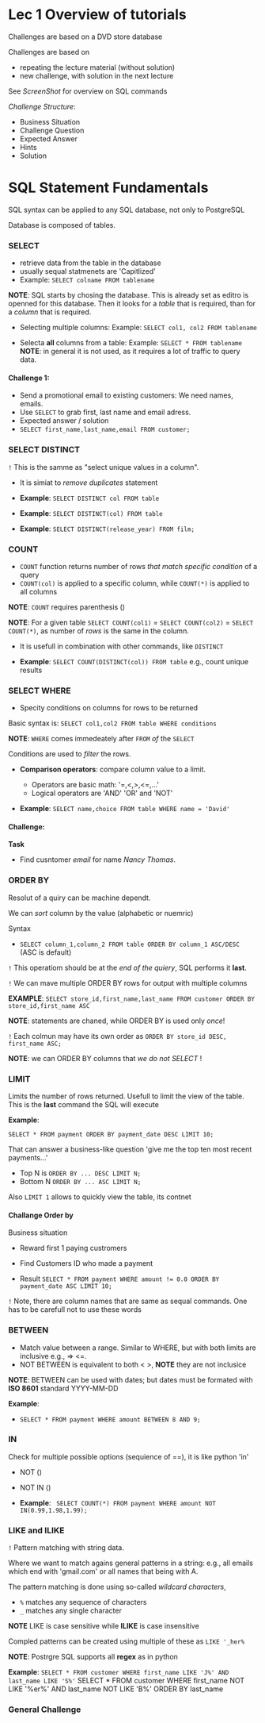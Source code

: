 # Lec 1 Overview of tutorials

Challenges are based on a DVD store database

Challenges are based on 
- repeating the lecture material (without solution)
- new challenge, with solution in the next lecture

See _ScreenShot_ for overview on SQL commands


_Challenge Structure_:
- Business Situation
- Challenge Question
- Expected Answer
- Hints
- Solution


# SQL Statement Fundamentals

SQL syntax can be applied to any SQL database, not only to PostgreSQL

Database is composed of tables. 


### SELECT 

- retrieve data from the table in the database
- usually sequal statmenets are 'Capitlized'
- Example: `SELECT colname FROM tablename`

__NOTE__: SQL starts by chosing the database. This is already set as editro is openned for this database. Then it looks for a _table_ that is required, than for a _column_ that is required. 

- Selecting multiple columns: 
Example: `SELECT col1, col2 FROM tablename`

- Selecta __all__ columns from a table:
Example: `SELECT * FROM tablename`  
__NOTE__: in general it is not used, as it requires a lot of traffic to query data. 

#### Challenge 1: 

- Send a promotional email to existing customers: We need names, emails. 
- Use `SELECT` to grab first, last name and email adress. 
- Expected answer / solution
- `SELECT first_name,last_name,email FROM customer;`

### SELECT DISTINCT

`!` This is the samme as "select unique values in a column". 

- It is simiat to _remove duplicates_ statement

- __Example__: `SELECT DISTINCT col FROM table`
- __Example__: `SELECT DISTINCT(col) FROM table`
- __Example__: `SELECT DISTINCT(release_year) FROM film;`

### COUNT

- `COUNT` function returns number of rows _that match specific condition_ of a query
- `COUNT(col)` is applied to a specific column, while `COUNT(*)` is applied to all columns

__NOTE__: `COUNT` requires parenthesis ()

__NOTE__: For a given table `SELECT COUNT(col1)` = `SELECT COUNT(col2)` = `SELECT COUNT(*)`, as number of _rows_ is the same in the column. 

- It is usefull in combination with other commands, like `DISTINCT`

- __Example__: `SELECT COUNT(DISTINCT(col)) FROM table` e.g., count unique results 

### SELECT WHERE

- Specity conditions on columns for rows to be returned

Basic syntax is:
`SELECT col1,col2 FROM table WHERE conditions`

__NOTE__: `WHERE` comes immedeately after `FROM` _of_ the `SELECT`

Conditions are used to _filter_ the rows. 

- __Comparison operators__: compare column value to a limit. 
    - Operators are basic math: '=,<,>,<=,...'
    - Logical operators are 'AND' 'OR' and 'NOT'

- __Example__: `SELECT name,choice FROM table WHERE name = 'David'`

#### Challenge:

__Task__
- Find cusntomer _email_ for name _Nancy Thomas_.  


### ORDER BY

Resolut of a quiry can be machine dependt. 

We can _sort_ column by the value (alphabetic or nuemric)

Syntax
- `SELECT column_1,column_2 FROM table ORDER BY column_1 ASC/DESC` (ASC is default)

`!` This operatiom should be at the _end of the quiery_, SQL performs it __last__.  

`!` We can mave multiple ORDER BY rows for output with multiple columns

__EXAMPLE__:
`SELECT store_id,first_name,last_name FROM customer ORDER BY store_id,first_name ASC`

__NOTE__: statements are chaned, while ORDER BY is used only _once_!

`!` Each colmun may have its own order as `ORDER BY store_id DESC, first_name ASC;`

__NOTE__: we can ORDER BY columns that _we do not SELECT_ !


### LIMIT

Limits the number of rows returned. Usefull to limit the view of the table. This is the __last__ command the SQL will execute

__Example__:

`SELECT * FROM payment ORDER BY payment_date DESC LIMIT 10; `

That can answer a business-like question 'give me the top ten most recent payments...'

- Top N is `ORDER BY ... DESC LIMIT N;`
- Bottom N `ORDER BY ... ASC LIMIT N;`

Also `LIMIT 1` allows to quickly view the table, its contnet


#### Challange Order by

Business situation
- Reward first 1 paying custromers
- Find Customers ID who made a payment

- Result
`SELECT * FROM payment WHERE amount != 0.0 ORDER BY payment_date ASC LIMIT 10;`

`!` Note, there are column names that are same as sequal commands. One has to be carefull not to use these words


### BETWEEN

- Match value between a range.  Similar to WHERE, but with both limits are inclusive e.g., => <=. 
- NOT BETWEEN is equivalent to both < >, __NOTE__ they are not inclusice 

__NOTE__: BETWEEN can be used with dates; but dates must be formated with __ISO 8601__ standard YYYY-MM-DD 

__Example__: 
- `SELECT * FROM payment WHERE amount BETWEEN 8 AND 9;`

### IN 

Check for multiple possible options (sequience of ==), it is like python 'in'

- NOT ()
- NOT IN ()

- __Example__: ` SELECT COUNT(*) FROM payment WHERE amount NOT IN(0.99,1.98,1.99);`


### LIKE and ILIKE

`!` Pattern matching with string data. 

Where we want to match agains general patterns in a string: e.g., all emails which end with 'gmail.com' or all names that being with A. 

The pattern matching is done using so-called _wildcard characters_,
- `%` matches any sequence of characters 
- `_` matches any single character

__NOTE__ LIKE is case sensitive while __ILIKE__ is case insensitive 

Compled patterns can be created using multiple of these as `LIKE '_her%`

__NOTE__: Postrgre SQL supports all __regex__ as in python

__Example__: `SELECT * FROM customer WHERE first_name LIKE 'J%' AND last_name LIKE 'S%'`
SELECT * FROM customer WHERE first_name NOT LIKE '%er%' AND last_name NOT LIKE 'B%' ORDER BY last_name 


### General Challenge


